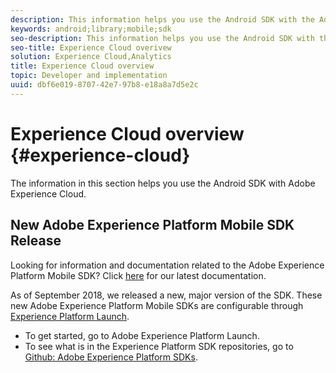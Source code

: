 ```yaml
---
description: This information helps you use the Android SDK with the Adobe Experience Cloud.
keywords: android;library;mobile;sdk
seo-description: This information helps you use the Android SDK with the Adobe Experience Cloud.
seo-title: Experience Cloud overivew
solution: Experience Cloud,Analytics
title: Experience Cloud overview
topic: Developer and implementation
uuid: dbf6e019-8707-42e7-97b8-e18a8a7d5e2c
---
```


# Experience Cloud overview {#experience-cloud}

The information in this section helps you use the Android SDK with Adobe Experience Cloud.

## New Adobe Experience Platform Mobile SDK Release

Looking for information and documentation related to the Adobe Experience Platform Mobile SDK? Click [here](https://aep-sdks.gitbook.io/docs/) for our latest documentation.

As of September 2018, we released a new, major version of the SDK. These new Adobe Experience Platform Mobile SDKs are configurable through [Experience Platform Launch](https://www.adobe.com/experience-platform/launch.html).

* To get started, go to Adobe Experience Platform Launch.
* To see what is in the Experience Platform SDK repositories, go to [Github: Adobe Experience Platform SDKs](https://github.com/Adobe-Marketing-Cloud/acp-sdks).


